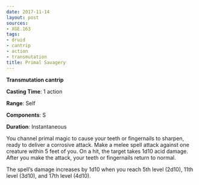 ```yaml
---
date: 2017-11-14
layout: post
sources:
- XGE.163
tags:
- druid
- cantrip
- action
- transmutation
title: Primal Savagery
---
```


**Transmutation cantrip**

**Casting Time**: 1 action

**Range**: Self

**Components**: S

**Duration**: Instantaneous

You channel primal magic to cause your teeth or fingernails to sharpen, ready to deliver a corrosive attack. Make a melee spell attack against one creature within 5 feet of you. On a hit, the target takes 1d10 acid damage. After you make the attack, your teeth or fingernails return to normal.

The spell’s damage increases by 1d10 when you reach 5th level (2d10), 11th level (3d10), and 17th level (4d10).
